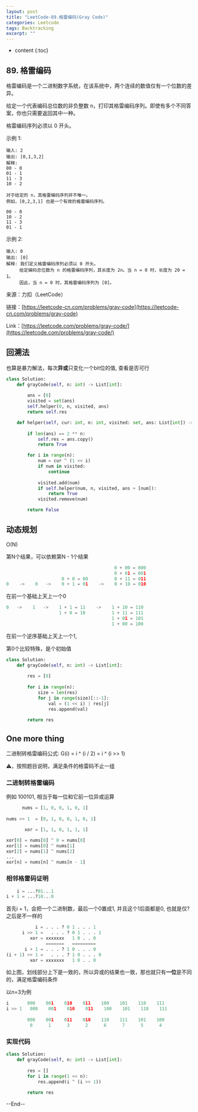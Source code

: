 ```yaml
---
layout: post
title: "LeetCode-89.格雷编码(Gray Code)"
categories: Leetcode
tags: Backtracking
excerpt: ""
---
```


* content
{:toc}

## 89. 格雷编码

格雷编码是一个二进制数字系统，在该系统中，两个连续的数值仅有一个位数的差异。

给定一个代表编码总位数的非负整数 n，打印其格雷编码序列。即使有多个不同答案，你也只需要返回其中一种。

格雷编码序列必须以 0 开头。

示例 1:

```
输入: 2
输出: [0,1,3,2]
解释:
00 - 0
01 - 1
11 - 3
10 - 2

对于给定的 n，其格雷编码序列并不唯一。
例如，[0,2,3,1] 也是一个有效的格雷编码序列。

00 - 0
10 - 2
11 - 3
01 - 1
```

示例 2:

```
输入: 0
输出: [0]
解释: 我们定义格雷编码序列必须以 0 开头。
     给定编码总位数为 n 的格雷编码序列，其长度为 2n。当 n = 0 时，长度为 20 = 1。
     因此，当 n = 0 时，其格雷编码序列为 [0]。
```

来源：力扣（LeetCode）

链接：[https://leetcode-cn.com/problems/gray-code](https://leetcode-cn.com/problems/gray-code)

Link：[https://leetcode.com/problems/gray-code/](https://leetcode.com/problems/gray-code/)


## 回溯法

也算是暴力解法，每次**异或**只变化一个bit位的值, 查看是否可行

```python
class Solution:
    def grayCode(self, n: int) -> List[int]:
        
        ans = [0]
        visited = set(ans)
        self.helper(0, n, visited, ans)
        return self.res

    def helper(self, cur: int, n: int, visited: set, ans: List[int]) -> bool:
        
        if len(ans) == 2 ** n:
            self.res = ans.copy()
            return True

        for i in range(n):
            num = cur ^ (1 << i)
            if num in visited:
                continue
                
            visited.add(num)
            if self.helper(num, n, visited, ans + [num]):
                return True
            visited.remove(num)

        return False
```

## 动态规划

O(N)

第N个结果，可以依赖第N - 1个结果

```python
                                         0 + 00 = 000
                                         0 + 01 = 001
                     0 + 0 = 00          0 + 11 = 011
0    ->    0   ->    0 + 1 = 01    ->    0 + 10 = 010

```

在前一个基础上天上一个0

```python
0   ->    1   ->    1 + 1 = 11    ->    1 + 10 = 110
                    1 + 0 = 10          1 + 11 = 111
                                        1 + 01 = 101
                                        1 + 00 = 100
```

在前一个逆序基础上天上一个1,

第0个比较特殊，是个初始值

```python
class Solution:
    def grayCode(self, n: int) -> List[int]:
        
        res = [0]
        
        for i in range(n):
            size = len(res)
            for j in range(size)[::-1]:
                val = (1 << i) | res[j]
                res.append(val)
        
        return res
```

## One more thing

二进制转格雷编码公式: G(i) = i ^ (i / 2) = i ^ (i >> 1)

⚠️，按照题目说明，满足条件的格雷码不止一组

### 二进制转格雷编码

例如 100101, 相当于每一位和它前一位异或运算

```python
      nums = [1, 0, 0, 1, 0, 1]
           
nums >> 1  = [0, 1, 0, 0, 1, 0, 1]

       xor = [1, 1, 0, 1, 1, 1]

xor[0] = nums[0] ^ 0 = nums[0]
xor[1] = nums[0] ^ nums[1]
xor[2] = nums[1] ^ nums[2]
...
xor[n] = nums[n] ^ nums[n - 1]
```

### 相邻格雷码证明

```python
    i = ...?01...1
i + 1 = ...?10...0
```

首先i + 1，会把一个二进制数，最后一个0置成1, 并且这个1后面都是0, 也就是仅?之后是不一样的

```python
           i = . . . ? 0 1 . . . 1
      i >> 1 =   . . . ? 0 1 . . . 1
         xor = xxxxxxx   1 0 . . 0
               =======   =========
       i + 1 = . . . ? 1 0 . . . 0
(i + 1) >> 1 =   . . . ? 1 0 . . . 0
         xor = xxxxxxx   1 0 . . 0
```

如上图，划线部分上下是一致的，所以异或的结果也一致，那也就只有**一位**是不同的，满足格雷编码条件

以n=3为例

```python 
i       000    001    010    011    100    101    110    111       
i >> 1   000    001    010    011    100    101    110    111
                    
        000    001    011    010    110    111    101    100
         0      1      3      2      6      7      5      4  
```

### 实现代码

```python
class Solution:
    def grayCode(self, n: int) -> List[int]:
        
        res = []
        for i in range(1 << n):
            res.append(i ^ (i >> 1))
            
        return res
```

--End--
